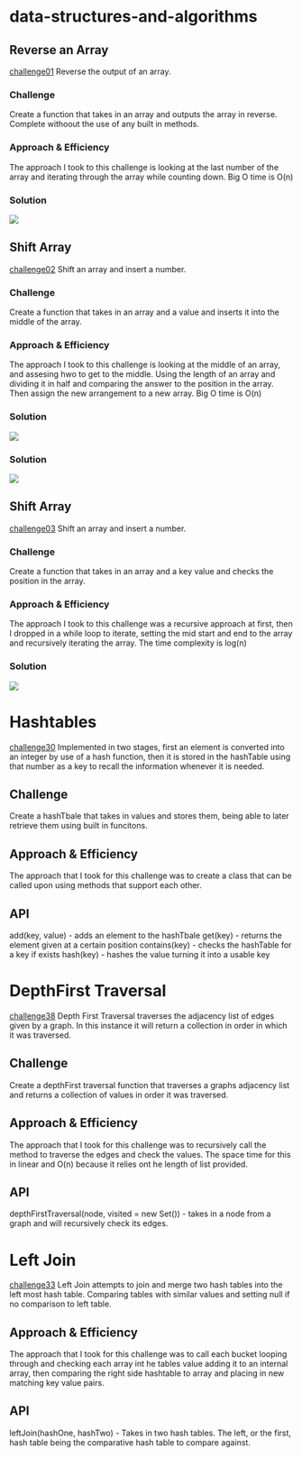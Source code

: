 # data-structures-and-algorithms

## Reverse an Array
<!-- Short summary or background information -->
[challenge01](code-challenges/array-reverse/array-reverse.js)
Reverse the output of an array.

### Challenge
<!-- Description of the challenge -->
Create a function that takes in an array and outputs the array in reverse. Complete withoout the use of any built in methods.

### Approach & Efficiency
<!-- What approach did you take? Why? What is the Big O space/time for this approach? -->
The approach I took to this challenge is looking at the last number of the array and iterating through the array while counting down. Big O time is O(n)

### Solution
<!-- Embedded whiteboard image -->
![](code-challenges/array-reverse/whiteboard_class_01.PNG)


## Shift Array
<!-- Short summary or background information -->
[challenge02](code-challenges/arrayShift/array-shift.js)
Shift an array and insert a number.

### Challenge
<!-- Description of the challenge -->
Create a function that takes in an array and a value and inserts it into the middle of the array.

### Approach & Efficiency
<!-- What approach did you take? Why? What is the Big O space/time for this approach? -->
The approach I took to this challenge is looking at the middle of an array, and assesing hwo to get to the middle. Using the length of an array and dividing it in half and comparing the answer to the position in the array. Then assign the new arrangement to a new array. Big O time is O(n)

### Solution
<!-- Embedded whiteboard image -->
![](assets/whiteboard_class_02.PNG)

### Solution
<!-- Embedded whiteboard image -->
![](code-challenges/array-reverse/whiteboard_class_01.PNG)


## Shift Array
<!-- Short summary or background information -->
[challenge03](code-challenges/arrayBinarySearch/array-binary-search.js)
Shift an array and insert a number.

### Challenge
<!-- Description of the challenge -->
Create a function that takes in an array and a key value and checks the position in the array.

### Approach & Efficiency
<!-- What approach did you take? Why? What is the Big O space/time for this approach? -->
The approach I took to this challenge was a recursive approach at first, then I dropped in a while loop to iterate, setting the mid start and end to the array and recursively iterating the array. The time complexity is log(n)

### Solution
<!-- Embedded whiteboard image -->
![](assets/whiteboard_class_03.PNG)


# Hashtables
<!-- Short summary or background information -->
[challenge30](code-challenges/hashTable/hashTable.js)
Implemented in two stages, first an element is converted into an integer by use of a hash function, then it is stored in the hashTable using that number as a key to recall the information whenever it is needed.

## Challenge
<!-- Description of the challenge -->
Create a hashTbale that takes in values and stores them, being able to later retrieve them using built in funcitons.

## Approach & Efficiency
<!-- What approach did you take? Why? What is the Big O space/time for this approach? -->
The approach that I took for this challenge was to create a class that can be called upon using methods that support each other.

## API
<!-- Description of each method publicly available in each of your hashtable -->
add(key, value) - adds an element to the hashTbale
get(key) - returns the element given at a certain position
contains(key) - checks the hashTable for a key if exists
hash(key) - hashes the value turning it into a usable key


# DepthFirst Traversal
<!-- Short summary or background information -->
[challenge38](code-challenges/depthFirst/depthFirst.js)
Depth First Traversal traverses the adjacency list of edges given by a graph. In this instance it will return a collection in order in which it was traversed.

## Challenge
<!-- Description of the challenge -->
Create a depthFirst traversal function that traverses a graphs adjacency list and returns a collection of values in order it was traversed.

## Approach & Efficiency
<!-- What approach did you take? Why? What is the Big O space/time for this approach? -->
The approach that I took for this challenge was to recursively call the method to traverse the edges and check the values. The space time for this in linear and O(n) because it relies ont he length of list provided.

## API
<!-- Description of each method publicly available in each of your depthFirst -->
depthFirstTraversal(node, visited = new Set()) - takes in a node from a graph and will recursively check its edges.



# Left Join
<!-- Short summary or background information -->
[challenge33](code-challenges/leftJoin/leftJoin.js)
Left Join attempts to join and merge two hash tables into the left most hash table. Comparing tables with similar values and setting null if no comparison to left table.

## Approach & Efficiency
<!-- What approach did you take? Why? What is the Big O space/time for this approach? -->
The approach that I took for this challenge was to call each bucket looping through and checking each array int he tables value adding it to an internal array, then comparing the right side hashtable to array and placing in new matching key value pairs.

## API
<!-- Description of each method publicly available in each of your depthFirst -->
leftJoin(hashOne, hashTwo) - Takes in two hash tables. The left, or the first, hash table being the comparative hash table to compare against.
